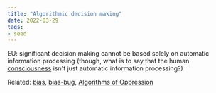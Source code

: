 ```yaml
---
title: "Algorithmic decision making"
date: 2022-03-29
tags:
- seed
---
```


EU: significant decision making cannot be based solely on automatic information processing (though, what is to say that the human [consciousness](thoughts/consciousness.md) isn't just automatic information processing?)

Related: [bias](thoughts/bias.md), [bias-bug](posts/bias-bug.md), [Algorithms of Oppression](thoughts/Algorithms%20of%20Oppression.md)